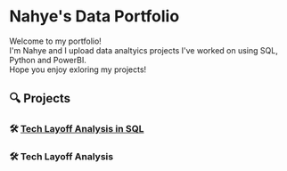 # Nahye's Data Portfolio

Welcome to my portfolio! <br/>
I'm Nahye and I upload data analtyics projects I've worked on using SQL, Python and PowerBI. <br/>
Hope you enjoy exloring my projects!

## 🔍 Projects

### 🛠️ [Tech Layoff Analysis in SQL](https://github.com/NahyeMoon/DataAnalyticsPortfolio/tree/main/Tech%20Layoffs)
### 🛠️ Tech Layoff Analysis


